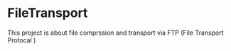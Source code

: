 FileTransport
=============

This project is about file comprssion and transport via FTP (File Transport Protocal )
